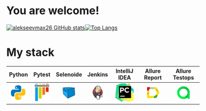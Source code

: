 # You are welcome!
[![alekseevmax26 GitHub stats](https://github-readme-stats.vercel.app/api?username=alekseevmax26&show_icons=true&theme=radical)](https://github.com/alekseevmax26/github-readme-stats)[![Top Langs](https://github-readme-stats.vercel.app/api/top-langs/?username=alekseevmax26&layout=compact)](https://github.com/alekseevmax26/github-readme-stats)


# My stack


|              Python               |            Pytest            |  Selenoide |                Jenkins                 |  IntelliJ IDEA | Allure Report    |             Allure Testops             |   
|:-------------------------------:|:-------------------------------:|:----:|:-------------------------------------:|:------:|:--------:|:-------------------------------:|
| ![Python](/images/python.png) | ![Pytest](/images/Pytest.png) |![Selenoide](/images/Selenoid.png) | ![Jenlins](/images/Jenkins.png) | ![IntelliJ IDEA](/images/PyCharm.png) | ![Allure Report](/images/Allure_Report.png) | ![Jenkins](/images/AllureTestOps.png) | 

